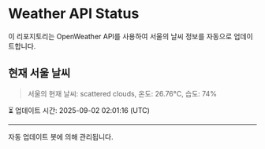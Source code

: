 
# Weather API Status

이 리포지토리는 OpenWeather API를 사용하여 서울의 날씨 정보를 자동으로 업데이트합니다.

## 현재 서울 날씨
> 서울의 현재 날씨: scattered clouds, 온도: 26.76°C, 습도: 74%

⏳ 업데이트 시간: 2025-09-02 02:01:16 (UTC)

---
자동 업데이트 봇에 의해 관리됩니다.
